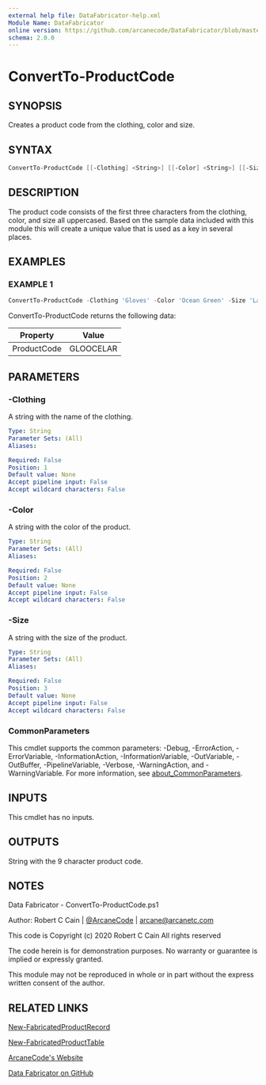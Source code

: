 ```yaml
---
external help file: DataFabricator-help.xml
Module Name: DataFabricator
online version: https://github.com/arcanecode/DataFabricator/blob/master/Documentation/New-FabricatedProductRecord.md
schema: 2.0.0
---
```


# ConvertTo-ProductCode

## SYNOPSIS

Creates a product code from the clothing, color and size.

## SYNTAX

```powershell
ConvertTo-ProductCode [[-Clothing] <String>] [[-Color] <String>] [[-Size] <String>] [<CommonParameters>]
```

## DESCRIPTION

The product code consists of the first three characters from the clothing, color, and size all uppercased.
Based on the sample data included with this module this will create a unique value that is used as a key in several places.

## EXAMPLES

### EXAMPLE 1

```powershell
ConvertTo-ProductCode -Clothing 'Gloves' -Color 'Ocean Green' -Size 'Large'
```

ConvertTo-ProductCode returns the following data:


Property | Value
| ----- | ------ |
ProductCode | GLOOCELAR

## PARAMETERS

### -Clothing

A string with the name of the clothing.

```yaml
Type: String
Parameter Sets: (All)
Aliases:

Required: False
Position: 1
Default value: None
Accept pipeline input: False
Accept wildcard characters: False
```

### -Color

A string with the color of the product.

```yaml
Type: String
Parameter Sets: (All)
Aliases:

Required: False
Position: 2
Default value: None
Accept pipeline input: False
Accept wildcard characters: False
```

### -Size

A string with the size of the product.

```yaml
Type: String
Parameter Sets: (All)
Aliases:

Required: False
Position: 3
Default value: None
Accept pipeline input: False
Accept wildcard characters: False
```

### CommonParameters

This cmdlet supports the common parameters: -Debug, -ErrorAction, -ErrorVariable, -InformationAction, -InformationVariable, -OutVariable, -OutBuffer, -PipelineVariable, -Verbose, -WarningAction, and -WarningVariable. For more information, see [about_CommonParameters](http://go.microsoft.com/fwlink/?LinkID=113216).

## INPUTS

This cmdlet has no inputs.

## OUTPUTS

String with the 9 character product code.

## NOTES

Data Fabricator - ConvertTo-ProductCode.ps1

Author: Robert C Cain | [@ArcaneCode](https://twitter.com/arcanecode) | arcane@arcanetc.com

This code is Copyright (c) 2020 Robert C Cain All rights reserved

The code herein is for demonstration purposes.
No warranty or guarantee is implied or expressly granted.

This module may not be reproduced in whole or in part without
the express written consent of the author.

## RELATED LINKS

[New-FabricatedProductRecord](https://github.com/arcanecode/DataFabricator/blob/master/Documentation/New-FabricatedProductRecord.md)

[New-FabricatedProductTable](https://github.com/arcanecode/DataFabricator/blob/master/Documentation/New-FabricatedProductTable.md)

[ArcaneCode's Website](http://arcanecode.me)

[Data Fabricator on GitHub](http://datafabricator.com)
